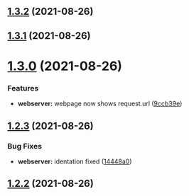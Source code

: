 ## [1.3.2](https://github.com/AlbertoFemenias/pilot-semantic-release/compare/v1.3.1...v1.3.2) (2021-08-26)

## [1.3.1](https://github.com/AlbertoFemenias/pilot-semantic-release/compare/v1.3.0...v1.3.1) (2021-08-26)

# [1.3.0](https://github.com/AlbertoFemenias/pilot-semantic-release/compare/v1.2.3...v1.3.0) (2021-08-26)


### Features

* **webserver:** webpage now shows request.url ([9ccb39e](https://github.com/AlbertoFemenias/pilot-semantic-release/commit/9ccb39e335c77627009aece4e686e86862acb739))

## [1.2.3](https://github.com/AlbertoFemenias/pilot-semantic-release/compare/v1.2.2...v1.2.3) (2021-08-26)


### Bug Fixes

* **webserver:** identation fixed ([14448a0](https://github.com/AlbertoFemenias/pilot-semantic-release/commit/14448a0f4a0ccefa4860bff1740ce4505b7755b3))

## [1.2.2](https://github.com/AlbertoFemenias/pilot-semantic-release/compare/v1.2.1...v1.2.2) (2021-08-26)
